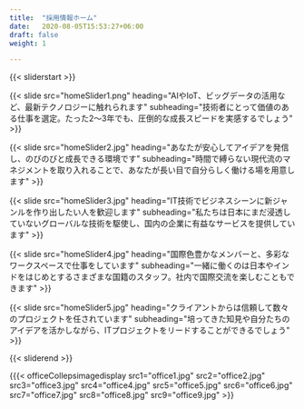 ```yaml
---
title:  "採用情報ホーム"
date:   2020-08-05T15:53:27+06:00
draft: false
weight: 1

---
```

{{< sliderstart >}}

{{< slide src="homeSlider1.png" heading="AIやIoT、ビッグデータの活用など、最新テクノロジーに触れられます" subheading="技術者にとって価値のある仕事を選定。たった2～3年でも、圧倒的な成長スピードを実感するでしょう" >}}

{{< slide src="homeSlider2.jpg" heading="あなたが安心してアイデアを発信し、のびのびと成長できる環境です" subheading="時間で縛らない現代流のマネジメントを取り入れることで、あなたが長い目で自分らしく働ける場を用意します" >}}

{{< slide src="homeSlider3.jpg" heading="IT技術でビジネスシーンに新ジャンルを作り出したい人を歓迎します" subheading="私たちは日本にまだ浸透していないグローバルな技術を駆使し、国内の企業に有益なサービスを提供しています" >}}

{{< slide src="homeSlider4.jpg" heading="国際色豊かなメンバーと、多彩なワークスペースで仕事をしています" subheading="一緒に働くのは日本やインドをはじめとするさまざまな国籍のスタッフ。社内で国際交流を楽しむこともできます" >}}

{{< slide src="homeSlider5.jpg" heading="クライアントからは信頼して数々のプロジェクトを任されています" subheading="培ってきた知見や自分たちのアイデアを活かしながら、ITプロジェクトをリードすることができるでしょう" >}}

{{< sliderend >}}

{{{< officeCollepsimagedisplay src1="office1.jpg" src2="office2.jpg" src3="office3.jpg" src4="office4.jpg" src5="office5.jpg" src6="office6.jpg" src7="office7.jpg" src8="office8.jpg" src9="office9.jpg"  >}}
